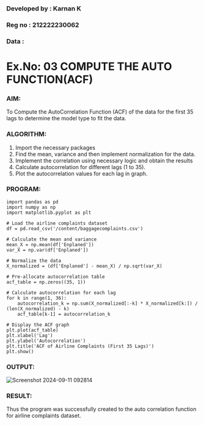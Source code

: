 ### Developed by : Karnan K
### Reg no : 212222230062
### Data :
# Ex.No: 03   COMPUTE THE AUTO FUNCTION(ACF)

### AIM:
To Compute the AutoCorrelation Function (ACF) of the data for the first 35 lags to determine the model
type to fit the data.
### ALGORITHM:
1. Import the necessary packages
2. Find the mean, variance and then implement normalization for the data.
3. Implement the correlation using necessary logic and obtain the results
4. Calculate autocorrelation for different lags (1 to 35).
5. Plot the autocorrelation values for each lag in graph.
### PROGRAM:
```
import pandas as pd
import numpy as np
import matplotlib.pyplot as plt

# Load the airline complaints dataset
df = pd.read_csv('/content/baggagecomplaints.csv')

# Calculate the mean and variance
mean_X = np.mean(df['Enplaned'])
var_X = np.var(df['Enplaned'])

# Normalize the data
X_normalized = (df['Enplaned'] - mean_X) / np.sqrt(var_X)

# Pre-allocate autocorrelation table
acf_table = np.zeros((35, 1))

# Calculate autocorrelation for each lag
for k in range(1, 36):
    autocorrelation_k = np.sum(X_normalized[:-k] * X_normalized[k:]) / (len(X_normalized) - k)
    acf_table[k-1] = autocorrelation_k

# Display the ACF graph
plt.plot(acf_table)
plt.xlabel('Lag')
plt.ylabel('Autocorrelation')
plt.title('ACF of Airline Complaints (First 35 Lags)')
plt.show()
```
### OUTPUT:

![Screenshot 2024-09-11 092814](https://github.com/user-attachments/assets/7ef36b7d-2740-49f4-a713-bbe5c28b0c64)

### RESULT:
Thus the program was successfully created to the auto correlation function for airline complaints dataset.
